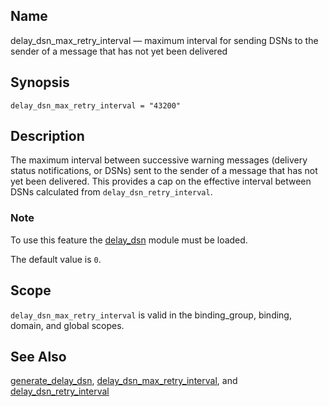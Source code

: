 <a name="conf.ref.delay_dsn_max_retry_interval"></a>
## Name

delay_dsn_max_retry_interval — maximum interval for sending DSNs to the sender of a message that has not yet been delivered

## Synopsis

`delay_dsn_max_retry_interval = "43200"`

<a name="idp24208192"></a>
## Description

The maximum interval between successive warning messages (delivery status notifications, or DSNs) sent to the sender of a message that has not yet been delivered. This provides a cap on the effective interval between DSNs calculated from `delay_dsn_retry_interval`.

### Note

To use this feature the [delay_dsn](modules.delay_dsn.php "71.26. delay_dsn – Delay DSN Generation") module must be loaded.

The default value is `0`.

<a name="idp24213280"></a>
## Scope

`delay_dsn_max_retry_interval` is valid in the binding_group, binding, domain, and global scopes.

<a name="idp24215600"></a>
## See Also

[generate_delay_dsn](conf.ref.generate_delay_dsn.php "generate_delay_dsn"), [delay_dsn_max_retry_interval](conf.ref.delay_dsn_max_retry_interval.php "delay_dsn_max_retry_interval"), and [delay_dsn_retry_interval](conf.ref.delay_dsn_retry_interval.php "delay_dsn_retry_interval")
